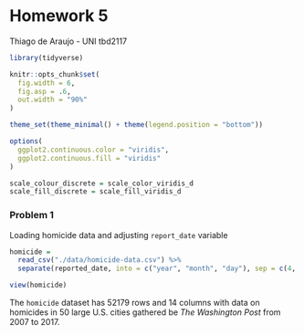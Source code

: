 Homework 5
================
Thiago de Araujo - UNI tbd2117

``` r
library(tidyverse)

knitr::opts_chunk$set(
  fig.width = 6,
  fig.asp = .6,
  out.width = "90%"
)

theme_set(theme_minimal() + theme(legend.position = "bottom"))

options(
  ggplot2.continuous.color = "viridis",
  ggplot2.continuous.fill = "viridis"
)

scale_colour_discrete = scale_color_viridis_d
scale_fill_discrete = scale_fill_viridis_d
```

### Problem 1

Loading homicide data and adjusting `report_date` variable

``` r
homicide = 
  read_csv("./data/homicide-data.csv") %>% 
  separate(reported_date, into = c("year", "month", "day"), sep = c(4, 6))

view(homicide)
```

The `homicide` dataset has 52179 rows and 14 columns with data on
homicides in 50 large U.S. cities gathered be *The Washington Post* from
2007 to 2017.
